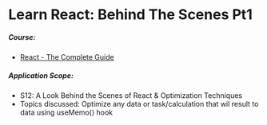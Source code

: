 # Learn React: Behind The Scenes Pt1

##### Course:

- [React - The Complete Guide](https://www.udemy.com/course/react-the-complete-guide-incl-redux)

##### Application Scope:

- S12: A Look Behind the Scenes of React & Optimization Techniques
- Topics discussed: Optimize any data or task/calculation that wil result to data using useMemo() hook
